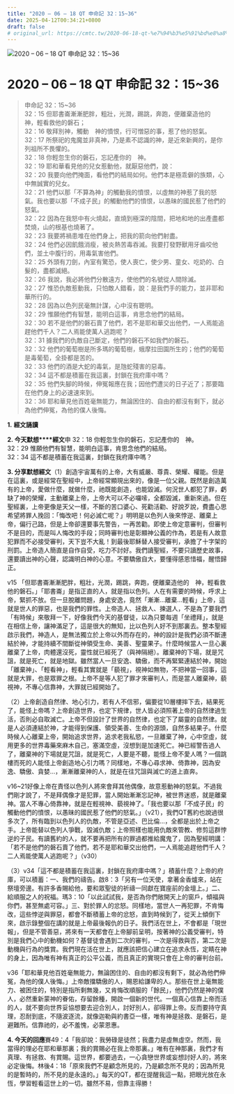 ```yaml
---
title: "2020 – 06 – 18 QT 申命記 32：15~36"
date: 2025-04-12T00:34:21+0800
draft: false
# original_url: https://cmtc.tw/2020-06-18-qt-%e7%94%b3%e5%91%bd%e8%a8%98-32%ef%bc%9a1536
---
```


![2020 – 06 – 18 QT 申命記 32：15\~36](/images/qt.jpg   "2020 – 06 – 18 QT 申命記 32：15\~36")

# 2020 – 06 – 18 QT 申命記 32：15\~36

> 申命記 32：15\~36  
> 32：15 但耶書崙漸漸肥胖，粗壯，光潤，踢跳，奔跑，便離棄造他的　神，輕看救他的磐石；  
> 32：16 敬拜別神，觸動　神的憤恨，行可憎惡的事，惹了他的怒氣。  
> 32：17 所祭祀的鬼魔並非真神，乃是素不認識的神，是近來新興的，是你列祖所不畏懼的。  
> 32：18 你輕忽生你的磐石，忘記產你的　神。  
> 32：19 耶和華看見他的兒女惹動他，就厭惡他們，說：  
> 32：20 我要向他們掩面，看他們的結局如何。他們本是極乖僻的族類，心中無誠實的兒女。  
> 32：21 他們以那「不算為神」的觸動我的憤恨，以虛無的神惹了我的怒氣。我也要以那「不成子民」的觸動他們的憤恨，以愚昧的國民惹了他們的怒氣。  
> 32：22 因為在我怒中有火燒起，直燒到極深的陰間，把地和地的出產盡都焚燒，山的根基也燒著了。  
> 32：23 我要將禍患堆在他們身上，把我的箭向他們射盡。  
> 32：24 他們必因飢餓消瘦，被炎熱苦毒吞滅。我要打發野獸用牙齒咬他們，並土中腹行的，用毒氣害他們。  
> 32：25 外頭有刀劍，內室有驚恐，使人喪亡，使少男、童女、吃奶的、白髮的，盡都滅絕。  
> 32：26 我說，我必將他們分散遠方，使他們的名號從人間除滅。  
> 32：27 惟恐仇敵惹動我，只怕敵人錯看，說：是我們手的能力，並非耶和華所行的。  
> 32：28 因為以色列民毫無計謀，心中沒有聰明。  
> 32：29 惟願他們有智慧，能明白這事，肯思念他們的結局。  
> 32：30 若不是他們的磐石賣了他們，若不是耶和華交出他們，一人焉能追趕他們千人？二人焉能使萬人逃跑呢？  
> 32：31 據我們的仇敵自己斷定，他們的磐石不如我們的磐石。  
> 32：32 他們的葡萄樹是所多瑪的葡萄樹，蛾摩拉田園所生的；他們的葡萄是毒葡萄，全掛都是苦的。  
> 32：33 他們的酒是大蛇的毒氣，是虺蛇殘害的惡毒。  
> 32：34 這不都是積蓄在我這裏，封鎖在我府庫中嗎？  
> 32：35 他們失腳的時候，伸冤報應在我；因他們遭災的日子近了；那要臨在他們身上的必速速來到。  
> 32：36 耶和華見他百姓毫無能力，無論困住的、自由的都沒有剩下，就必為他們伸冤，為他的僕人後悔。

**1.** **經文誦讀**

**2. 今天默想****經文**申 32：18 你輕忽生你的磐石，忘記產你的　神。  
32：29 惟願他們有智慧，能明白這事，肯思念他們的結局。  
32：34 這不都是積蓄在我這裏，封鎖在我府庫中嗎？

**3. 分享默想經文**（1）創造宇宙萬有的上帝，大有威嚴、尊貴、榮耀、權能。但是在這裏，或是經常在聖經中，上帝經常顯現出來的，像是一位父親。既然是創造萬有的上帝，愛做什麼，就做什麼，祂既能創造，也能毀滅。何況世人都犯了罪，虧缺了神的榮耀，主動離棄上帝，上帝大可以不必囉嗦，全都毀滅，重新來過。但在聖經裏，上帝更像是天父一樣，不斷的苦口婆心、死勸活勸、好說歹說，費盡心思希望將罪人挽回：「悔改吧！何必滅亡呢？」明明是以色列人後來悖逆、離棄上帝，偏行己路，但是上帝卻還要事先警告，一再苦勸。即使上帝定意審判，但審判不是目的，而是叫人悔改的手段；同時審判也是彰顯神公義的作為，若是有人故意犯罪而不必接受審判，天下豈不大亂！到最後耶穌替人接受審判，承擔了十字架的刑罰。上帝造人簡直是自作自受，吃力不討好。我們讀聖經，不要只讀歷史故事，還要讀出神的心聲，認識明白神的心意。不要驕傲自大，要懂得感恩惜福，醒悟歸正。

v15 「但耶書崙漸漸肥胖，粗壯，光潤，踢跳，奔跑，便離棄造他的　神，輕看救他的磐石。」「耶書崙」是指正直的人，就是指以色列。人在有需要的時候，呼求上帝，緊抓不放。但一旦脫離問題，身處安逸，竟然「漸漸…離棄…輕看」上帝，這就是世人的罪惡，也是我們的罪性。上帝造人、拯救人、揀選人，不是為了要我們「有時候」來敬拜一下，好像我們今天的基督徒，以為只要每週「坐禮拜」，就是在相信上帝，讓神滿足了，這是很大的無知，比以色列人好不到那裏去。整本聖經啟示我們，神造人，是無法獨立於上帝以外而存在的，神的設計是我們必須不斷連結於神，才能持續不間斷從神領受生命、美善、聖靈果子。什麼時候當人一旦心裏離棄了上帝，肉體還沒死，靈性就已經死了（與神隔絕）。離棄神的下場，就是咒詛，就是死亡，就是地獄。雖然當人一旦安逸、驕傲，而不再緊緊連結於神，開始「離棄神」、「輕看神」，輕看其實就是「藐視」，視神如無物，不把神當一回事，這就是大罪，也是眾罪之根。上帝不是等人犯了罪才來審判人，而是當人離棄神，藐視神，不專心信靠神，大罪就已經開始了。

（2）上帝創造自然律、地心引力，若有人不信邪，偏要從10層樓摔下去，結果死了，能怪上帝嗎？上帝創造世界，也定下規律，世人皆必須照著上帝的自然律過生活，否則必自取滅亡。上帝不但設計了世界的自然律，也定下了屬靈的自然律。就是人必須連結於神，才能得到保護、領受美善、生命的源頭，自然多結果子。什麼時候人心離棄上帝，開始追求世界，追求老我私慾，一旦離棄了神，心中空虛，就用更多的世界毒藥來麻木自己，塞滿空虛，沒想到是加速死亡。神已經警告過人了，離棄神的下場就是咒詛，就是死亡，人要是不聽，能怪上帝不愛人嗎？一個跳樓而死的人能怪上帝創造地心引力嗎？同樣地，不專心尋求神、倚靠神，因為安逸、驕傲、貪婪…，漸漸離棄神的人，就是在往咒詛與滅亡的道上直奔。

v16\~21好像上帝在責怪以色列人將來會拜其他偶像，故意惹動神的怒氣。不過我們剛才說了，不是拜偶像才是犯罪，當人開始漸漸忘記神，被世界迷惑，就是離棄神。當人不專心倚靠神，就是在輕視神、藐視神了。「我也要以那「不成子民」的觸動他們的憤恨，以愚昧的國民惹了他們的怒氣。」（v21），我們QT舊約也說過很多次了，所有臨到以色列人的仇敵，不管是亞述、巴比倫…，全都是出於上帝之手。上帝能替以色列人爭戰，毀滅仇敵；上帝照樣也能用仇敵來管教、修剪這群悖逆的子民。有讀舊約的人，就不要再把所有的罪過都推給魔鬼了，因為聖經明講：「若不是他們的磐石賣了他們，若不是耶和華交出他們，一人焉能追趕他們千人？二人焉能使萬人逃跑呢？」（v30）

（3）v34「這不都是積蓄在我這裏，封鎖在我府庫中嗎？」積蓄什麼？上帝的府庫，可以積蓄：一、我們的禱告。啟8：3「另有一位天使，拿著金香爐來，站在祭壇旁邊。有許多香賜給他，要和眾聖徒的祈禱一同獻在寶座前的金壇上。」二、給順服之人的祝福。瑪3：10「以此試試我，是否為你們敞開天上的窗戶，傾福與你們，甚至無處可容。」三、對於罪人的忿怒。同樣地，當世人一再犯罪，不肯悔改，這些悖逆與罪惡，都會不斷積蓄上帝的忿怒，直到時候到了，從天上傾倒下來，啟示錄整個在講的就是上帝最後報仇的日子。我們活在世上，不會都是「現世報」，但是不管善惡，將來有一天都會在上帝腳前呈明，按著神的公義受審判，特別是我們心中的動機如何？基督徒會遇到二次的審判，一次是得救與否，第二次是動機與行為的獎賞。我們現在活在世上，就應該把信心建立在追求永恆，定睛在神的身上，因為唯有神有真正的公平公義，而且真正的實現只會在上帝的審判台前。

v36「耶和華見他百姓毫無能力，無論困住的、自由的都沒有剩下，就必為他們伸冤，為他的僕人後悔。」上帝敵擋驕傲的人，賜恩給謙卑的人。那些在世上毫無能力、被困住的，特別是指所剩無幾，又肯悔改順服的「餘民」，他們仍然是神的僕人，必然重新蒙神的眷佑，存留餘種，開啟一個新的世代。一個真心信靠上帝而活的人，就不要向世界妥協想要去迎合別人，討好別人，卻得罪上帝。反而要持守真理，忍耐到底，不隨波逐流，就像迦勒與約書亞一樣，唯有神是拯救、是磐石，是避難所。信靠祂的，必不羞愧，必蒙恩惠。

**4. 今天的回應**賽49：4「我卻說：我勞碌是徒然；我盡力是虛無虛空。然而，我當得的理必在耶和華那裏；我的賞賜必在我上帝那裏。」唯有在神那裏，我們才有真理、有拯救、有賞賜。這世界，都要過去，一心貪戀世界或妄想討好人的，將來必定後悔。林後4：18「原來我們不是顧念所見的，乃是顧念所不見的；因為所見的是暫時的，所不見的是永遠的。」每天的QT，都在提醒我這一點，把眼光放在永恆，學習輕看這世上的一切。雖然不易，但靠主得勝！
